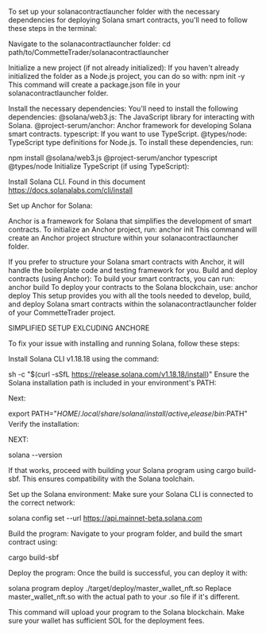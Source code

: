 To set up your solanacontractlauncher folder with the necessary dependencies for deploying Solana smart contracts, you'll need to follow these steps in the terminal:

Navigate to the solanacontractlauncher folder:
cd path/to/CommetteTrader/solanacontractlauncher

Initialize a new project (if not already initialized):
If you haven't already initialized the folder as a Node.js project, you can do so with:
npm init -y
This command will create a package.json file in your solanacontractlauncher folder.

Install the necessary dependencies:
You'll need to install the following dependencies:
@solana/web3.js: The JavaScript library for interacting with Solana.
@project-serum/anchor: Anchor framework for developing Solana smart contracts.
typescript: If you want to use TypeScript.
@types/node: TypeScript type definitions for Node.js.
To install these dependencies, run:

npm install @solana/web3.js @project-serum/anchor typescript @types/node
Initialize TypeScript (if using TypeScript):

Install Solana CLI. Found in this document https://docs.solanalabs.com/cli/install

Set up Anchor for Solana:

Anchor is a framework for Solana that simplifies the development of smart contracts. To initialize an Anchor project, run:
anchor init
This command will create an Anchor project structure within your solanacontractlauncher folder.

If you prefer to structure your Solana smart contracts with Anchor, it will handle the boilerplate code and testing framework for you.
Build and deploy contracts (using Anchor):
To build your smart contracts, you can run:
anchor build
To deploy your contracts to the Solana blockchain, use:
anchor deploy
This setup provides you with all the tools needed to develop, build, and deploy Solana smart contracts within the solanacontractlauncher folder of your CommetteTrader project.


SIMPLIFIED SETUP EXLCUDING ANCHORE

To fix your issue with installing and running Solana, follow these steps:

Install Solana CLI v1.18.18 using the command:

sh -c "$(curl -sSfL https://release.solana.com/v1.18.18/install)"
Ensure the Solana installation path is included in your environment's PATH:

Next:

export PATH="$HOME/.local/share/solana/install/active_release/bin:$PATH"
Verify the installation:

NEXT:

solana --version


If that works, proceed with building your Solana program using cargo build-sbf. This ensures compatibility with the Solana toolchain.

Set up the Solana environment: Make sure your Solana CLI is connected to the correct network:

solana config set --url https://api.mainnet-beta.solana.com

Build the program: Navigate to your program folder, and build the smart contract using:

cargo build-sbf


Deploy the program: Once the build is successful, you can deploy it with:

solana program deploy ./target/deploy/master_wallet_nft.so
Replace master_wallet_nft.so with the actual path to your .so file if it's different.

This command will upload your program to the Solana blockchain. Make sure your wallet has sufficient SOL for the deployment fees.



